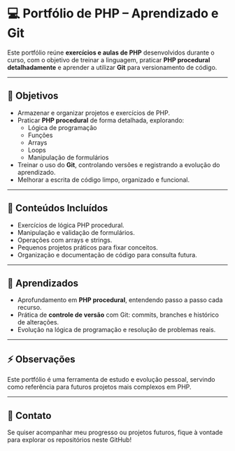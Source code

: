 # 💻 Portfólio de PHP – Aprendizado e Git

Este portfólio reúne **exercícios e aulas de PHP** desenvolvidos durante o curso, com o objetivo de treinar a linguagem, praticar **PHP procedural detalhadamente** e aprender a utilizar **Git** para versionamento de código.

---

## 🎯 Objetivos

- Armazenar e organizar projetos e exercícios de PHP.
- Praticar **PHP procedural** de forma detalhada, explorando:
  - Lógica de programação  
  - Funções  
  - Arrays  
  - Loops  
  - Manipulação de formulários
- Treinar o uso do **Git**, controlando versões e registrando a evolução do aprendizado.
- Melhorar a escrita de código limpo, organizado e funcional.

---

## 📂 Conteúdos Incluídos

- Exercícios de lógica PHP procedural.
- Manipulação e validação de formulários.
- Operações com arrays e strings.
- Pequenos projetos práticos para fixar conceitos.
- Organização e documentação de código para consulta futura.

---

## 📝 Aprendizados

- Aprofundamento em **PHP procedural**, entendendo passo a passo cada recurso.
- Prática de **controle de versão** com Git: commits, branches e histórico de alterações.
- Evolução na lógica de programação e resolução de problemas reais.

---

## ⚡ Observações

Este portfólio é uma ferramenta de estudo e evolução pessoal, servindo como referência para futuros projetos mais complexos em PHP.

---

## 🚀 Contato

Se quiser acompanhar meu progresso ou projetos futuros, fique à vontade para explorar os repositórios neste GitHub!
